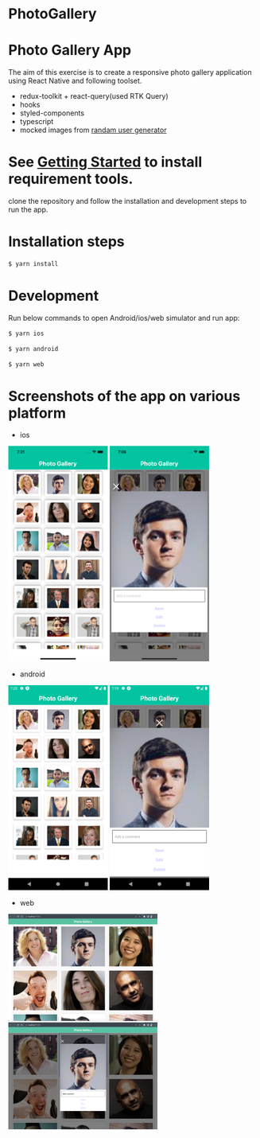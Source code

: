 # PhotoGallery


# Photo Gallery App
The aim of this exercise is to create a responsive photo gallery application using React Native and following toolset.
- redux-toolkit + react-query(used RTK Query)
- hooks
- styled-components
- typescript
- mocked images from [randam user generator](https://randomuser.me/)


# See [Getting Started](https://reactnative.dev/docs/environment-setup) to install requirement tools.



clone the repository and follow the installation and development steps to run the app.


# Installation steps

```bash
$ yarn install
```


# Development

 Run below commands to open Android/ios/web simulator and run app:

```bash
$ yarn ios
```
```bash
$ yarn android
```
```bash
$ yarn web
```


# Screenshots of the app on various platform
- ios

<p float="left">
  <img src="./screenshots/iphone1.png" width="200" title="hover text">
  <img src="./screenshots/iphone2.png" width="200" title="hover text">
</p>

- android

<p float="left"> 
  <img src="./screenshots/android1.png" width="200" title="hover text">
  <img src="./screenshots/android2.png" width="200" title="hover text">
 </p>
 
- web

 <p float="left">
  <img src="./screenshots/web1.png" width="300" title="hover text">
  <img src="./screenshots/web2.png" width="300" title="hover text">
</p>






